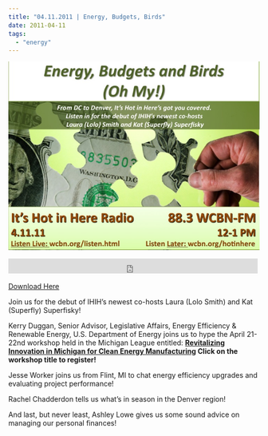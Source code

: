 ```yaml
---
title: "04.11.2011 | Energy, Budgets, Birds"
date: 2011-04-11
tags: 
  - "energy"
---
```


![Picture](images/3381128_orig1.jpg)

<iframe src="https://archive.org/embed/SNREHotInHere/2011-04-11_EnergyBudgetsBirds.mp3" width="500" height="30" frameborder="0" webkitallowfullscreen="true" mozallowfullscreen="true" allowfullscreen></iframe>

[Download Here](https://archive.org/download/SNREHotInHere/2011-04-11_EnergyBudgetsBirds.mp3)

Join us for the debut of IHIH’s newest co-​​hosts Laura (Lolo Smith) and Kat (Superfly) Superfisky!  
  
Kerry Duggan, Senior Advisor, Legislative Affairs, Energy Efficiency & Renewable Energy, U.S. Department of Energy joins us to hype the April 21-​​22nd workshop held in the Michigan League entitled: **[Revitalizing Innovation in Michigan for Clean Energy Manufacturing](http://apps1.eere.energy.gov/news/events_detail.cfm/events_id=4836?print) Click on the workshop title to register!**  
  
Jesse Worker joins us from Flint, MI to chat energy effi­ciency upgrades and eval­u­ating project performance!  
  
Rachel Chadderdon tells us what’s in season in the Denver region!  
  
And last, but never least, Ashley Lowe gives us some sound advice on managing our personal finances!
